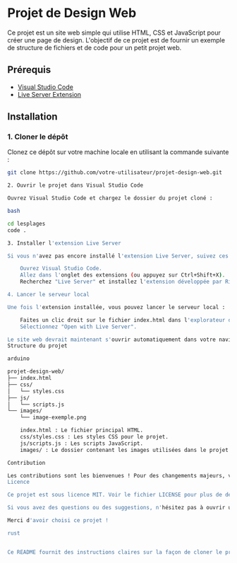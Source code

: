# Projet de Design Web

Ce projet est un site web simple qui utilise HTML, CSS et JavaScript pour créer une page de design. L'objectif de ce projet est de fournir un exemple de structure de fichiers et de code pour un petit projet web.

## Prérequis

- [Visual Studio Code](https://code.visualstudio.com/)
- [Live Server Extension](https://marketplace.visualstudio.com/items?itemName=ritwickdey.LiveServer)

## Installation

### 1. Cloner le dépôt

Clonez ce dépôt sur votre machine locale en utilisant la commande suivante :

```bash
git clone https://github.com/votre-utilisateur/projet-design-web.git

2. Ouvrir le projet dans Visual Studio Code

Ouvrez Visual Studio Code et chargez le dossier du projet cloné :

bash

cd lesplages
code .

3. Installer l'extension Live Server

Si vous n'avez pas encore installé l'extension Live Server, suivez ces étapes :

    Ouvrez Visual Studio Code.
    Allez dans l'onglet des extensions (ou appuyez sur Ctrl+Shift+X).
    Recherchez "Live Server" et installez l'extension développée par Ritwick Dey.

4. Lancer le serveur local

Une fois l'extension installée, vous pouvez lancer le serveur local :

    Faites un clic droit sur le fichier index.html dans l'explorateur de fichiers de Visual Studio Code.
    Sélectionnez "Open with Live Server".

Le site web devrait maintenant s'ouvrir automatiquement dans votre navigateur par défaut et se mettre à jour automatiquement à chaque enregistrement de vos modifications.
Structure du projet

arduino

projet-design-web/
├── index.html
├── css/
│   └── styles.css
├── js/
│   └── scripts.js
└── images/
    └── image-exemple.png

    index.html : Le fichier principal HTML.
    css/styles.css : Les styles CSS pour le projet.
    js/scripts.js : Les scripts JavaScript.
    images/ : Le dossier contenant les images utilisées dans le projet.

Contribution

Les contributions sont les bienvenues ! Pour des changements majeurs, veuillez d'abord ouvrir une issue pour discuter de ce que vous souhaitez modifier.
Licence

Ce projet est sous licence MIT. Voir le fichier LICENSE pour plus de détails.

Si vous avez des questions ou des suggestions, n'hésitez pas à ouvrir une issue ou à me contacter directement.

Merci d'avoir choisi ce projet !

rust


Ce README fournit des instructions claires sur la façon de cloner le projet, installer les dépendances nécessaires et utiliser **Live Server** pour le développement local. N'oubliez pas d'ajuster les informations spécifiques comme l'URL du dépôt GitHub et les détails de contact selon vos besoins.

